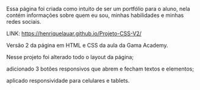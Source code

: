 Essa página foi criada como intuito de ser um portfólio para o aluno, nela contém informações sobre quem eu sou, minhas habilidades e minhas redes sociais.

LINK: https://henriquelauar.github.io/Projeto-CSS-V2/

Versão 2 da página em HTML e CSS da aula da Gama Academy.

Nesse projeto foi alterado todo o layout da página;

adicionado 3 botões responsivos que abrem e fecham textos e elementos;

aplicado responsividade para celulares e tablets.



